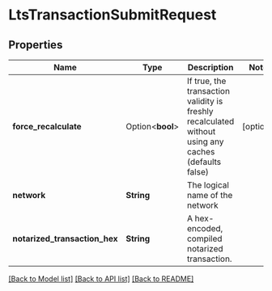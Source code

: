 # LtsTransactionSubmitRequest

## Properties

Name | Type | Description | Notes
------------ | ------------- | ------------- | -------------
**force_recalculate** | Option<**bool**> | If true, the transaction validity is freshly recalculated without using any caches (defaults false) | [optional]
**network** | **String** | The logical name of the network | 
**notarized_transaction_hex** | **String** | A hex-encoded, compiled notarized transaction. | 

[[Back to Model list]](../README.md#documentation-for-models) [[Back to API list]](../README.md#documentation-for-api-endpoints) [[Back to README]](../README.md)



